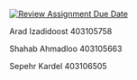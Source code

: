 [![Review Assignment Due Date](https://classroom.github.com/assets/deadline-readme-button-22041afd0340ce965d47ae6ef1cefeee28c7c493a6346c4f15d667ab976d596c.svg)](https://classroom.github.com/a/iDQJgb-p)

Arad Izadidoost 403105758

Shahab Ahmadloo 403105663

Sepehr Kardel 403106505
